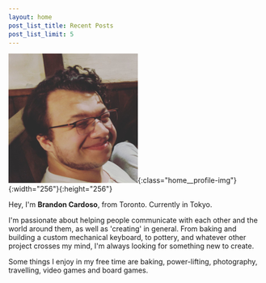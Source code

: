```yaml
---
layout: home
post_list_title: Recent Posts
post_list_limit: 5
---
```

![picture of Brandon Cardoso smiling](/assets/img/brandon.webp){:class="home__profile-img"}{:width="256"}{:height="256"}

Hey, I'm **Brandon Cardoso**, from Toronto. Currently in Tokyo.

I'm passionate about helping people communicate with each other and the world around them, as well as 'creating' in general. From baking and building a custom mechanical keyboard, to pottery, and whatever other project crosses my mind, I'm always looking for something new to create.

Some things I enjoy in my free time are baking, power-lifting, photography, travelling, video games and board games.
